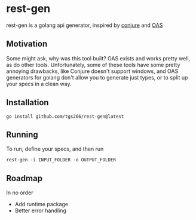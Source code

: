 # rest-gen

rest-gen is a golang api generator, inspired by [conjure](https://github.com/palantir/conjure) and [OAS](https://www.openapis.org/)
## Motivation

Some might ask, why was this tool built? OAS exists and works pretty well, as do other tools. Unfortunately, some of these tools have some pretty annoying drawbacks, like Conjure doesn't support windows, and OAS generators for golang don't allow you to generate just types, or to split up your specs in a clean way. 
## Installation

```
go install github.com/tgs266/rest-gen@latest
```
## Running

To run, define your specs, and then run 
```
rest-gen -i INPUT_FOLDER -o OUTPUT_FOLDER
```

## Roadmap

In no order
* Add runtime package
* Better error handling